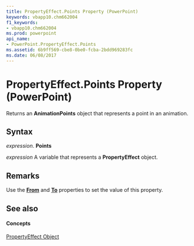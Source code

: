 ```yaml
---
title: PropertyEffect.Points Property (PowerPoint)
keywords: vbapp10.chm662004
f1_keywords:
- vbapp10.chm662004
ms.prod: powerpoint
api_name:
- PowerPoint.PropertyEffect.Points
ms.assetid: 6b9ff569-cbe8-0be0-fcba-2bdd969283fc
ms.date: 06/08/2017
---
```



# PropertyEffect.Points Property (PowerPoint)

Returns an  **AnimationPoints** object that represents a point in an animation.


## Syntax

 _expression_. **Points**

 _expression_ A variable that represents a **PropertyEffect** object.


## Remarks

Use the  **[From](propertyeffect-from-property-powerpoint.md)** and **[To](propertyeffect-to-property-powerpoint.md)** properties to set the value of this property.


## See also


#### Concepts


[PropertyEffect Object](propertyeffect-object-powerpoint.md)

